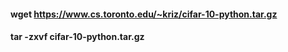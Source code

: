 #### wget https://www.cs.toronto.edu/~kriz/cifar-10-python.tar.gz
#### tar -zxvf cifar-10-python.tar.gz